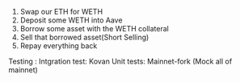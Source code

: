1. Swap our ETH for WETH
2. Deposit some WETH into Aave
3. Borrow some asset with the WETH collateral
4. Sell that borrowed asset(Short Selling)
5. Repay everything back



Testing :
     Intgration test: Kovan
     Unit tests: Mainnet-fork (Mock all of mainnet)